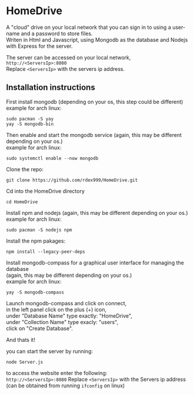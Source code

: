 # HomeDrive
A "cloud" drive on your local network that you can sign in to using a user-name and a password to store files.  
Writen in Html and Javascript, using Mongodb as the database and Nodejs with Express for the server.  
  
The server can be accessed on your local network, `http://<ServersIp>:8080`  
Replace `<ServersIp>` with the servers ip address.  

## Installation instructions
First install mongodb (depending on your os, this step could be different)  
example for arch linux:  
```
sudo pacman -S yay
yay -S mongodb-bin
```
Then enable and start the mongodb service (again, this may be different depending on your os.)  
example for arch linux:  
```
sudo systemctl enable --now mongodb
```

Clone the repo:  
```
git clone https://github.com/rdex999/HomeDrive.git
```

Cd into the HomeDrive directory  
```
cd HomeDrive
```

Install npm and nodejs (again, this may be different depending on your os.)  
example for arch linux:  
```
sudo pacman -S nodejs npm
```

Install the npm pakages:  
```
npm install --legacy-peer-deps
```

Install mongodb-compass for a graphical user interface for managing the database  
(again, this may be different depending on your os.)  
example for arch linux:  
```
yay -S mongodb-compass
```

Launch mongodb-compass and click on connect,  
in the left panel click on the plus (+) icon,  
under "Database Name" type exactly: "HomeDrive",  
under "Collection Name" type exacly: "users",  
click on "Create Database".  

And thats it!  

you can start the server by running:  
```
node Server.js
```

to access the website enter the following:  
`http://<ServersIp>:8080`
Replace `<ServersIp>` with the Servers ip address (can be obtained from running `ifconfig` on linux)  
